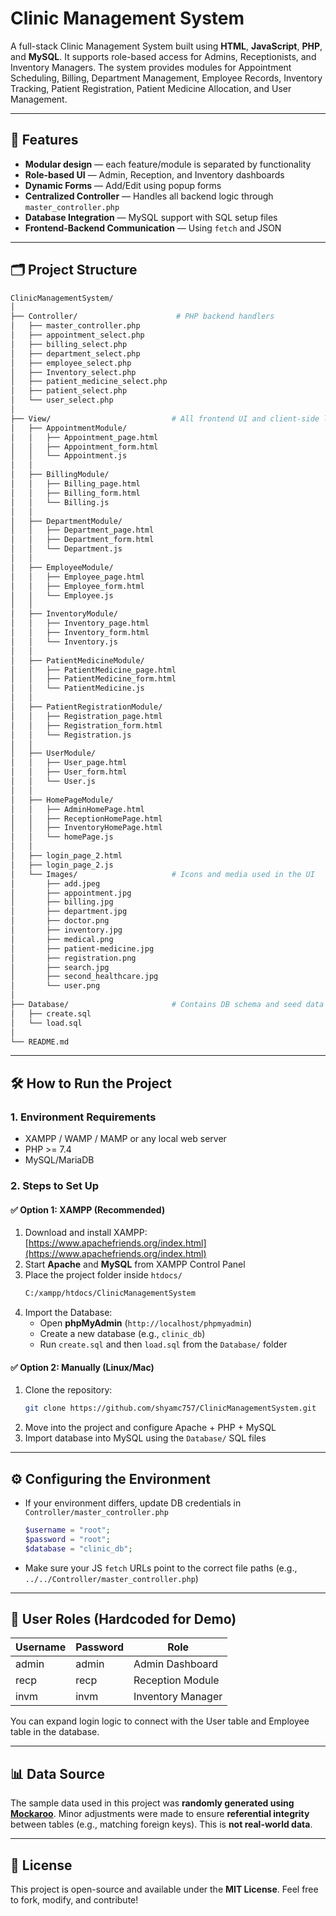 # Clinic Management System

A full-stack Clinic Management System built using **HTML**, **JavaScript**, **PHP**, and **MySQL**. It supports role-based access for Admins, Receptionists, and Inventory Managers. The system provides modules for Appointment Scheduling, Billing, Department Management, Employee Records, Inventory Tracking, Patient Registration, Patient Medicine Allocation, and User Management.

---

## 🔧 Features

- **Modular design** — each feature/module is separated by functionality
- **Role-based UI** — Admin, Reception, and Inventory dashboards
- **Dynamic Forms** — Add/Edit using popup forms
- **Centralized Controller** — Handles all backend logic through `master_controller.php`
- **Database Integration** — MySQL support with SQL setup files
- **Frontend-Backend Communication** — Using `fetch` and JSON

---

## 🗂️ Project Structure

```bash
ClinicManagementSystem/
│
├── Controller/                      # PHP backend handlers
│   ├── master_controller.php
│   ├── appointment_select.php
│   ├── billing_select.php
│   ├── department_select.php
│   ├── employee_select.php
│   ├── Inventory_select.php
│   ├── patient_medicine_select.php
│   ├── patient_select.php
│   └── user_select.php
│
├── View/                           # All frontend UI and client-side logic
│   ├── AppointmentModule/
│   │   ├── Appointment_page.html
│   │   ├── Appointment_form.html
│   │   └── Appointment.js
│   │
│   ├── BillingModule/
│   │   ├── Billing_page.html
│   │   ├── Billing_form.html
│   │   └── Billing.js
│   │
│   ├── DepartmentModule/
│   │   ├── Department_page.html
│   │   ├── Department_form.html
│   │   └── Department.js
│   │
│   ├── EmployeeModule/
│   │   ├── Employee_page.html
│   │   ├── Employee_form.html
│   │   └── Employee.js
│   │
│   ├── InventoryModule/
│   │   ├── Inventory_page.html
│   │   ├── Inventory_form.html
│   │   └── Inventory.js
│   │
│   ├── PatientMedicineModule/
│   │   ├── PatientMedicine_page.html
│   │   ├── PatientMedicine_form.html
│   │   └── PatientMedicine.js
│   │
│   ├── PatientRegistrationModule/
│   │   ├── Registration_page.html
│   │   ├── Registration_form.html
│   │   └── Registration.js
│   │
│   ├── UserModule/
│   │   ├── User_page.html
│   │   ├── User_form.html
│   │   └── User.js
│   │
│   ├── HomePageModule/
│   │   ├── AdminHomePage.html
│   │   ├── ReceptionHomePage.html
│   │   ├── InventoryHomePage.html
│   │   └── homePage.js
│   │
│   ├── login_page_2.html
│   ├── login_page_2.js
│   └── Images/                     # Icons and media used in the UI
│       ├── add.jpeg
│       ├── appointment.jpg
│       ├── billing.jpg
│       ├── department.jpg
│       ├── doctor.png
│       ├── inventory.jpg
│       ├── medical.png
│       ├── patient-medicine.jpg
│       ├── registration.png
│       ├── search.jpg
│       ├── second_healthcare.jpg
│       └── user.png
│
├── Database/                       # Contains DB schema and seed data
│   ├── create.sql
│   └── load.sql
│
└── README.md
```

---

## 🛠️ How to Run the Project

### 1. **Environment Requirements**

- XAMPP / WAMP / MAMP or any local web server
- PHP >= 7.4
- MySQL/MariaDB

### 2. **Steps to Set Up**

#### ✅ Option 1: XAMPP (Recommended)

1. Download and install XAMPP: [https://www.apachefriends.org/index.html](https://www.apachefriends.org/index.html)
2. Start **Apache** and **MySQL** from XAMPP Control Panel
3. Place the project folder inside `htdocs/`
   ```bash
   C:/xampp/htdocs/ClinicManagementSystem
   ```
4. Import the Database:
   - Open **phpMyAdmin** (`http://localhost/phpmyadmin`)
   - Create a new database (e.g., `clinic_db`)
   - Run `create.sql` and then `load.sql` from the `Database/` folder

#### ✅ Option 2: Manually (Linux/Mac)

1. Clone the repository:
   ```bash
   git clone https://github.com/shyamc757/ClinicManagementSystem.git
   ```
2. Move into the project and configure Apache + PHP + MySQL
3. Import database into MySQL using the `Database/` SQL files

---

## ⚙️ Configuring the Environment

- If your environment differs, update DB credentials in `Controller/master_controller.php`
  ```php
  $username = "root";
  $password = "root";
  $database = "clinic_db";
  ```
- Make sure your JS `fetch` URLs point to the correct file paths (e.g., `../../Controller/master_controller.php`)

---

## 👥 User Roles (Hardcoded for Demo)

| Username | Password | Role              |
| -------- | -------- | ----------------- |
| admin    | admin    | Admin Dashboard   |
| recp     | recp     | Reception Module  |
| invm     | invm     | Inventory Manager |

You can expand login logic to connect with the User table and Employee table in the database.

---

## 📊 Data Source

The sample data used in this project was **randomly generated using [Mockaroo](https://www.mockaroo.com/)**. Minor adjustments were made to ensure **referential integrity** between tables (e.g., matching foreign keys). This is **not real-world data**.

---

## 🧾 License
This project is open-source and available under the **MIT License**.
Feel free to fork, modify, and contribute!

